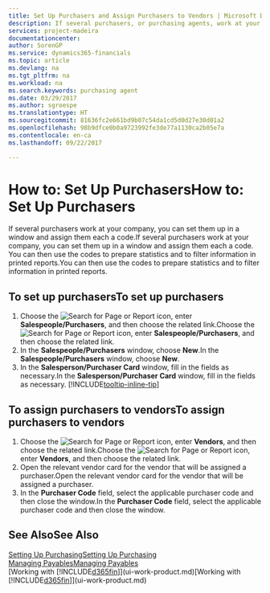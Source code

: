 ```yaml
---
title: Set Up Purchasers and Assign Purchasers to Vendors | Microsoft Docs
description: If several purchasers, or purchasing agents, work at your company, you can organize them for statistical analysis.
services: project-madeira
documentationcenter: 
author: SorenGP
ms.service: dynamics365-financials
ms.topic: article
ms.devlang: na
ms.tgt_pltfrm: na
ms.workload: na
ms.search.keywords: purchasing agent
ms.date: 03/29/2017
ms.author: sgroespe
ms.translationtype: HT
ms.sourcegitcommit: 81636fc2e661bd9b07c54da1cd5d0d27e30d01a2
ms.openlocfilehash: 98b9dfce0b0a9723992fe3de77a1130ca2b05e7a
ms.contentlocale: en-ca
ms.lasthandoff: 09/22/2017

---
```

# <a name="how-to-set-up-purchasers"></a><span data-ttu-id="f2658-103">How to: Set Up Purchasers</span><span class="sxs-lookup"><span data-stu-id="f2658-103">How to: Set Up Purchasers</span></span>
<span data-ttu-id="f2658-104">If several purchasers work at your company, you can set them up in a window and assign them each a code.</span><span class="sxs-lookup"><span data-stu-id="f2658-104">If several purchasers work at your company, you can set them up in a window and assign them each a code.</span></span> <span data-ttu-id="f2658-105">You can then use the codes to prepare statistics and to filter information in printed reports.</span><span class="sxs-lookup"><span data-stu-id="f2658-105">You can then use the codes to prepare statistics and to filter information in printed reports.</span></span>

## <a name="to-set-up-purchasers"></a><span data-ttu-id="f2658-106">To set up purchasers</span><span class="sxs-lookup"><span data-stu-id="f2658-106">To set up purchasers</span></span>
1. <span data-ttu-id="f2658-107">Choose the ![Search for Page or Report](media/ui-search/search_small.png "Search for Page or Report icon") icon, enter **Salespeople/Purchasers**, and then choose the related link.</span><span class="sxs-lookup"><span data-stu-id="f2658-107">Choose the ![Search for Page or Report](media/ui-search/search_small.png "Search for Page or Report icon") icon, enter **Salespeople/Purchasers**, and then choose the related link.</span></span>
2. <span data-ttu-id="f2658-108">In the **Salespeople/Purchasers** window, choose **New**.</span><span class="sxs-lookup"><span data-stu-id="f2658-108">In the **Salespeople/Purchasers** window, choose **New**.</span></span>
3. <span data-ttu-id="f2658-109">In the **Salesperson/Purchaser Card** window, fill in the fields as necessary.</span><span class="sxs-lookup"><span data-stu-id="f2658-109">In the **Salesperson/Purchaser Card** window, fill in the fields as necessary.</span></span> [!INCLUDE[tooltip-inline-tip](includes/tooltip-inline-tip_md.md)]

## <a name="to-assign-purchasers-to-vendors"></a><span data-ttu-id="f2658-110">To assign purchasers to vendors</span><span class="sxs-lookup"><span data-stu-id="f2658-110">To assign purchasers to vendors</span></span>
1. <span data-ttu-id="f2658-111">Choose the ![Search for Page or Report](media/ui-search/search_small.png "Search for Page or Report icon") icon, enter **Vendors**, and then choose the related link.</span><span class="sxs-lookup"><span data-stu-id="f2658-111">Choose the ![Search for Page or Report](media/ui-search/search_small.png "Search for Page or Report icon") icon, enter **Vendors**, and then choose the related link.</span></span>
2. <span data-ttu-id="f2658-112">Open the relevant vendor card for the vendor that will be assigned a purchaser.</span><span class="sxs-lookup"><span data-stu-id="f2658-112">Open the relevant vendor card for the vendor that will be assigned a purchaser.</span></span>
3. <span data-ttu-id="f2658-113">In the **Purchaser Code** field, select the applicable purchaser code and then close the window.</span><span class="sxs-lookup"><span data-stu-id="f2658-113">In the **Purchaser Code** field, select the applicable purchaser code and then close the window.</span></span>

## <a name="see-also"></a><span data-ttu-id="f2658-114">See Also</span><span class="sxs-lookup"><span data-stu-id="f2658-114">See Also</span></span>
[<span data-ttu-id="f2658-115">Setting Up Purchasing</span><span class="sxs-lookup"><span data-stu-id="f2658-115">Setting Up Purchasing</span></span>](purchasing-setup-purchasing.md)  
[<span data-ttu-id="f2658-116">Managing Payables</span><span class="sxs-lookup"><span data-stu-id="f2658-116">Managing Payables</span></span>](payables-manage-payables.md)  
<span data-ttu-id="f2658-117">[Working with [!INCLUDE[d365fin](includes/d365fin_md.md)]](ui-work-product.md)</span><span class="sxs-lookup"><span data-stu-id="f2658-117">[Working with [!INCLUDE[d365fin](includes/d365fin_md.md)]](ui-work-product.md)</span></span>

